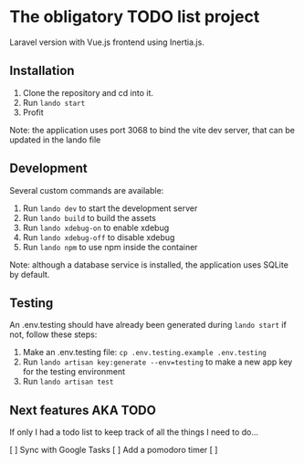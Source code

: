 # The obligatory TODO list project

Laravel version with Vue.js frontend using Inertia.js.

## Installation

1. Clone the repository and cd into it.
2. Run `lando start`
3. Profit

Note: the application uses port 3068 to bind the vite dev server, that can be updated in the lando file
## Development

Several custom commands are available:

1. Run `lando dev` to start the development server
2. Run `lando build` to build the assets
3. Run `lando xdebug-on` to enable xdebug
4. Run `lando xdebug-off` to disable xdebug
5. Run `lando npm` to use npm inside the container

Note: although a database service is installed, the application uses SQLite by default.

## Testing

An .env.testing should have already been generated during `lando start` if not, follow these steps:

1. Make an .env.testing file: `cp .env.testing.example .env.testing`
2. Run `lando artisan key:generate --env=testing` to make a new app key for the testing environment
3. Run `lando artisan test`

## Next features AKA TODO

If only I had a todo list to keep track of all the things I need to do...

[ ] Sync with Google Tasks
[ ] Add a pomodoro timer
[ ] 
